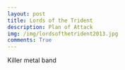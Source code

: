 ```yaml
---
layout: post
title: Lords of the Trident 
description: Plan of Attack
img: /img/lordsofthetrident2013.jpg
comments: True
---
```

Killer metal band